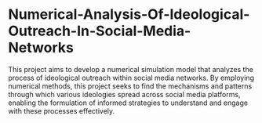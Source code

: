 # Numerical-Analysis-Of-Ideological-Outreach-In-Social-Media-Networks

This project aims to develop a numerical simulation model that analyzes the process of ideological outreach within social media networks. By employing numerical methods, this project seeks to find  the mechanisms and patterns through which various ideologies spread across social media platforms, enabling the formulation of informed strategies to understand and engage with these processes effectively.
